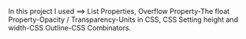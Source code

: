In this project
    I used ==> List Properties, Overflow Property-The float Property-Opacity / Transparency-Units in CSS, CSS Setting height and width-CSS Outline-CSS Combinators.